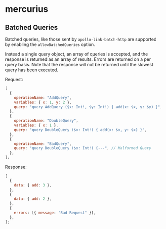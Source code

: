 # mercurius

## Batched Queries

Batched queries, like those sent by `apollo-link-batch-http` are supported by enabling the `allowBatchedQueries` option.

Instead a single query object, an array of queries is accepted, and the response is returned as an array of results. Errors are returned on a per query basis. Note that the response will not be returned until the slowest query has been executed.

Request:

```js
[
  {
    operationName: "AddQuery",
    variables: { x: 1, y: 2 },
    query: "query AddQuery ($x: Int!, $y: Int!) { add(x: $x, y: $y) }",
  },
  {
    operationName: "DoubleQuery",
    variables: { x: 1 },
    query: "query DoubleQuery ($x: Int!) { add(x: $x, y: $x) }",
  },
  {
    operationName: "BadQuery",
    query: "query DoubleQuery ($x: Int!) {---", // Malformed Query
  },
];
```

Response:

```js
[
  {
    data: { add: 3 },
  },
  {
    data: { add: 2 },
  },
  {
    errors: [{ message: "Bad Request" }],
  },
];
```
